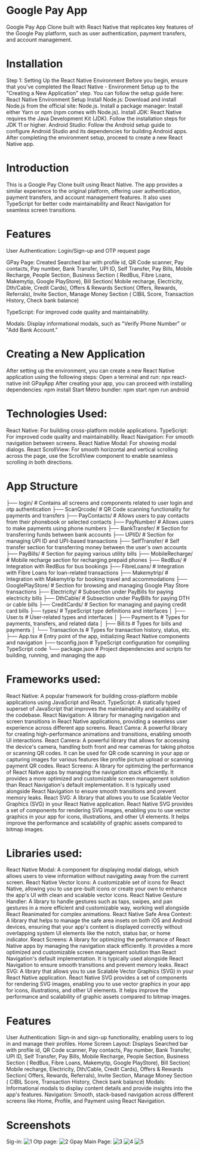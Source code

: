 # Google Pay App
Google Pay App Clone built with React Native that replicates key features of the Google Pay platform, such as user authentication, payment transfers, and account management.

# Installation
Step 1: Setting Up the React Native Environment
Before you begin, ensure that you've completed the React Native - Environment Setup up to the "Creating a New Application" step. You can follow the setup guide here:
React Native Environment Setup
Install Node.js:
Download and install Node.js from the official site: Node.js.
Install a package manager:
Install either Yarn or npm (npm comes with Node.js).
Install JDK:
React Native requires the Java Development Kit (JDK). Follow the installation steps for JDK 11 or higher.
Android Studio:
Follow the Android setup guide to configure Android Studio and its dependencies for building Android apps.
After completing the environment setup, proceed to create a new React Native app.

# Introduction
This is a Google Pay Clone built using React Native. The app provides a similar experience to the original platform, offering user authentication, payment transfers, and account management features. It also uses TypeScript for better code maintainability and React Navigation for seamless screen transitions.

# Features
User Authentication:
Login/Sign-up and OTP request page

GPay Page:
Created Searched bar with profile id, QR Code scanner, Pay contacts, Pay number, Bank Transfer, UPI ID, Self Transfer, Pay Bills, Mobile Recharge, People Section, Business Section ( RedBus, Fibre Loans, Makemytip, Google PlayStore), Bill Section( Mobile recharge, Electricity, Dth/Cable, Credit Cards), Offers & Rewards Section( Offers, Rewards, Referrals), Invite Section, Manage Money Section ( CIBIL Score, Transaction History, Check bank balance)

TypeScript:
For improved code quality and maintainability.

Modals:
Display informational modals, such as "Verify Phone Number" or "Add Bank Account."

# Creating a New Application
After setting up the environment, you can create a new React Native application using the following steps:
Open a terminal and run:
npx react-native init GPayApp
After creating your app, you can proceed with installing dependencies:
npm install
Start Metro bundler:
npm start
npm run android

# Technologies Used:
React Native:
For building cross-platform mobile applications.
TypeScript:
For improved code quality and maintainability.
React Navigation:
For smooth navigation between screens.
React Native Modal:
For showing modal dialogs.
React ScrollView:
For smooth horizontal and vertical scrolling across the page, use the ScrollView component to enable seamless scrolling in both directions.

# App Structure
├── login/                  # Contains all screens and components related to user login and otp authentication
├── ScanQrcode/             # QR Code scanning functionality for payments and transfers
├── PayContacts/            # Allows users to pay contacts from their phonebook or selected contacts
├── PayNumber/              # Allows users to make payments using phone numbers
├── BankTransfer/           # Section for transferring funds between bank accounts
├── UPIID/                  # Section for managing UPI ID and UPI-based transactions
├── SelfTransfer/           # Self transfer section for transferring money between the user's own accounts
├── PayBills/               # Section for paying various utility bills
├── MobileRecharge/         # Mobile recharge section for recharging prepaid phones
├── RedBus/                 # Integration with RedBus for bus bookings
├── FibreLoans/             # Integration with Fibre Loans for loan-related transactions
├── Makemytrip/             # Integration with Makemytrip for booking travel and accommodations
├── GooglePlayStore/        # Section for browsing and managing Google Play Store transactions
├── Electricity/            # Subsection under PayBills for paying electricity bills
├── DthCable/               # Subsection under PayBills for paying DTH or cable bills
├── CreditCards/            # Section for managing and paying credit card bills
├── types/                  # TypeScript type definitions and interfaces
│   ├── User.ts             # User-related types and interfaces
│   ├── Payment.ts          # Types for payments, transfers, and related data
│   ├── Bill.ts             # Types for bills and payments
│   └── Transaction.ts      # Types for transaction history, status, etc.
├── App.tsx                 # Entry point of the app, initializing React Native components and navigation
├── tsconfig.json           # TypeScript configuration for compiling TypeScript code
└── package.json            # Project dependencies and scripts for building, running, and managing the app

# Frameworks used:
React Native:
A popular framework for building cross-platform mobile applications using JavaScript and React.
TypeScript:
A statically typed superset of JavaScript that improves the maintainability and scalability of the codebase.
React Navigation:
A library for managing navigation and screen transitions in React Native applications, providing a seamless user experience across different app screens.
React Camra:
A powerful library for creating high-performance animations and transitions, enabling smooth UI interactions.
React Camera: 
A powerful library that allows for accessing the device's camera, handling both front and rear cameras for taking photos or scanning QR codes. It can be used for QR code scanning in your app or capturing images for various features like profile picture upload or scanning payment QR codes.
React Screens:
A library for optimizing the performance of React Native apps by managing the navigation stack efficiently. It provides a more optimized and customizable screen management solution than React Navigation's default implementation. It is typically used alongside React Navigation to ensure smooth transitions and prevent memory leaks.
React SVG:
A library that allows you to use Scalable Vector Graphics (SVG) in your React Native application. React Native SVG provides a set of components for rendering SVG images, enabling you to use vector graphics in your app for icons, illustrations, and other UI elements. It helps improve the performance and scalability of graphic assets compared to bitmap images.

# Libraries used:
React Native Modal:
A component for displaying modal dialogs, which allows users to view information without navigating away from the current screen.
React Native Vector Icons:
A customizable set of icons for React Native, allowing you to use pre-built icons or create your own to enhance the app's UI with clean and scalable vector icons.
React Native Gesture Handler:
A library to handle gestures such as taps, swipes, and pan gestures in a more efficient and customizable way, working well alongside React Reanimated for complex animations.
React Native Safe Area Context:
A library that helps to manage the safe area insets on both iOS and Android devices, ensuring that your app's content is displayed correctly without overlapping system UI elements like the notch, status bar, or home indicator.
React Screens:
A library for optimizing the performance of React Native apps by managing the navigation stack efficiently. It provides a more optimized and customizable screen management solution than React Navigation's default implementation. It is typically used alongside React Navigation to ensure smooth transitions and prevent memory leaks.
React SVG:
A library that allows you to use Scalable Vector Graphics (SVG) in your React Native application. React Native SVG provides a set of components for rendering SVG images, enabling you to use vector graphics in your app for icons, illustrations, and other UI elements. It helps improve the performance and scalability of graphic assets compared to bitmap images.

# Features
User Authentication:
Sign-in and sign-up functionality, enabling users to log in and manage their profiles.
Home Screen Layout:
Displays Searched bar with profile id, QR Code scanner, Pay contacts, Pay number, Bank Transfer, UPI ID, Self Transfer, Pay Bills, Mobile Recharge, People Section, Business Section ( RedBus, Fibre Loans,
Makemytip, Google PlayStore), Bill Section( Mobile recharge, Electricity, Dth/Cable, Credit Cards), Offers & Rewards Section( Offers, Rewards, Referrals), Invite Section, Manage Money Section ( CIBIL Score, Transaction History, Check bank balance)
Modals:
Informational modals to display content details and provide insights into the app's features.
Navigation:
Smooth, stack-based navigation across different screens like Home, Profile, and Payment using React Navigation.

# Screenshots
Sig-in:
![1](https://github.com/user-attachments/assets/6681444f-353e-4b16-8579-5237a1348567)
Otp page:
![2](https://github.com/user-attachments/assets/ddbc7526-733f-440b-8bb6-81baa0928517)
Gpay Main Page:
![3](https://github.com/user-attachments/assets/e22406dc-290a-4271-82d9-f57922d094e2)
![4](https://github.com/user-attachments/assets/6633880e-b870-4ae5-ae59-80e545721d3c)
![5](https://github.com/user-attachments/assets/5676201b-b1fe-49db-9f20-1ebc6c20493f)
